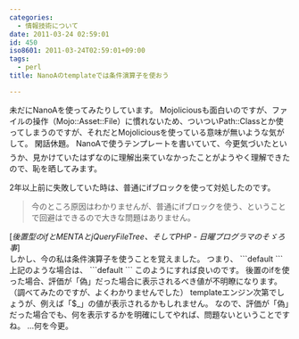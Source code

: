 ```yaml
---
categories:
  - 情報技術について
date: 2011-03-24 02:59:01
id: 450
iso8601: 2011-03-24T02:59:01+09:00
tags:
  - perl
title: NanoAのtemplateでは条件演算子を使おう

---
```


未だにNanoAを使ってみたりしています。
Mojoliciousも面白いのですが、ファイルの操作（Mojo::Asset::File）に慣れないため、ついついPath::Classとか使ってしまうのですが、それだとMojoliciousを使っている意味が無いような気がして&#133;。
閑話休題。
NanoAで使うテンプレートを書いていて、今更気づいたというか、見かけていたはずなのに理解出来ていなかったことがようやく理解できたので、恥を晒してみます。


2年以上前に失敗していた時は、普通にifブロックを使って対処したのです。
<blockquote cite="http://weblog.nqou.net/archives/20081230202942.html" title="後置型のifとMENTAとjQueryFileTree、そしてPHP - 日曜プログラマのそゞろ事" class="blockquote"><p>今のところ原因はわかりませんが、普通にifブロックを使う、ということで回避はできるので大きな問題はありません。</p></blockquote><div class="cite">[<cite>後置型のifとMENTAとjQueryFileTree、そしてPHP - 日曜プログラマのそゞろ事</cite>]</div>
しかし、今の私は条件演算子を使うことを覚えました。
つまり、
```default
<title><? if ($title) { ?><?= "$title - " ?><? } ?>menta.nqou.net</title>
```
上記のような場合は、
```default
<title><?= $title ne "" ? "$title - " : "" ?>menta.nqou.net</title>
```
このようにすれば良いのです。
後置のifを使った場合、評価が「偽」だった場合に表示されるべき値が不明瞭になります。（調べてみたのですが、よくわかりませんでした）
templateエンジン次第でしょうが、例えば「$_」の値が表示されるかもしれません。
なので、評価が「偽」だった場合でも、何を表示するかを明確にしてやれば、問題ないということですね。
&#133;何を今更。
    	